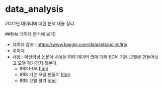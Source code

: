# data_analysis
2022년 데이터에 대핸 분석 내용 정리


##[iris 데이터 분석해 보기]
  * 데이터 참조 : https://www.kaggle.com/datasets/uciml/iris
  * 이미지 
  * 내용 : 머신러닝 논문에 사용된 IRIS 데이터 셋에 대해 EDA, 기본 모델을 만들어보고 모델 평가까지 해본다.
  	* IRIS EDA [html](https://github.com/jus9298/data_analysis/blob/main/IRIS_BASIC01.html)
	* IRIS 기본 모델 만들기 [html]()
	* IRIS 모델 평가 [html]()
